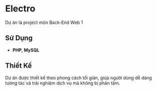 # Electro
Dự án là project môn Back-End Web 1

## Sử Dụng

- **PHP, MySQL**

## Thiết Kế

Dự án được thiết kế theo phong cách tối giản, giúp người dùng dễ dàng tương tác và trải nghiệm dịch vụ mà không bị phân tâm.
